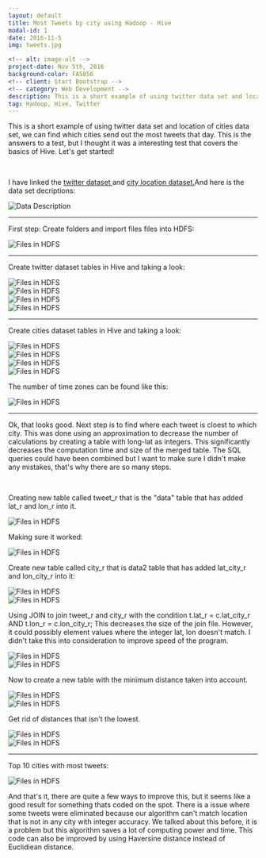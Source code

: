 ```yaml
---
layout: default
title: Most Tweets by city using Hadoop - Hive
modal-id: 1
date: 2016-11-5
img: tweets.jpg

<!-- alt: image-alt -->
project-date: Nov 5th, 2016
background-color: FA5056
<!-- client: Start Bootstrap -->
<!-- category: Web Development -->
description: This is a short example of using twitter data set and location of cities data set, we can find which cities send out the most tweets that day.
tag: Hadoop, Hive, Twitter
---
```


<div class="row" style="text-align: left;">
    <p>This is a short example of using twitter data set and location of cities data set, we can find which cities send out the most tweets that day. This is the answers to a test, but I thought it was a interesting test that covers the basics of Hive. Let's get started!</p>
    <br>
    <p>I have linked the <a href="img/HiveExam/full_text_small.txt" target="_blank">twitter dataset </a>and <a href="img/HiveExam/cities15000.txt" target="_blank">city location dataset.</a>And here is the data set decriptions:</p>
    <div><img src="img/HiveExam/data_description.PNG" alt="Data Description"></div>
    <hr>
    <p>First step: Create folders and import files files into HDFS:</p>
    <img src="img/HiveExam/image005.png" alt="Files in HDFS">
    <hr>
    <p>Create twitter dataset tables in Hive and taking a look:</p>
    <div><img src="img/HiveExam/image007.png" alt="Files in HDFS"></div>
    <div><img src="img/HiveExam/image009.png" alt="Files in HDFS"></div>
    <div><img src="img/HiveExam/image009.png" alt="Files in HDFS"></div>
    <div><img src="img/HiveExam/image013.png" alt="Files in HDFS"></div>
    <hr>
    <p>Create cities dataset tables in Hive and taking a look:</p>
    <div><img src="img/HiveExam/image015.png" alt="Files in HDFS"></div>
    <div><img src="img/HiveExam/image017.png" alt="Files in HDFS"></div>
    <div><img src="img/HiveExam/image019.png" alt="Files in HDFS"></div>
    <div><img src="img/HiveExam/image021.png" alt="Files in HDFS"></div>
    <p>The number of time zones can be found like this:</p>
    <div><img src="img/HiveExam/image023.png" alt="Files in HDFS"></div>
    <hr>
    <p>Ok, that looks good. Next step is to find where each tweet is cloest to which city. This was done using an approximation to decrease the number of calculations by creating a table with long-lat as integers. This significantly decreases the computation time and size of the merged table. The SQL queries could have been combined but I want to make sure I didn't make any mistakes, that's why there are so many steps.</p>
    <br>
    <p>Creating new table called tweet_r that is  the "data" table that has added lat_r and lon_r into it.</p>
    <div><img src="img/HiveExam/image025.png" alt="Files in HDFS"></div>
    <p>Making sure it worked:</p>
    <div><img src="img/HiveExam/image027.png" alt="Files in HDFS"></div>
    <p>Create new table called city_r that is data2 table that has added lat_city_r and lon_city_r into it:</p>
    <div><img src="img/HiveExam/image029.png" alt="Files in HDFS"></div>
    <div><img src="img/HiveExam/image031.png" alt="Files in HDFS"></div>
    <p>Using JOIN to join tweet_r and city_r  with the condition t.lat_r = c.lat_city_r AND t.lon_r = c.lon_city_r; This decreases the size of the join file. However, it could possibly element values where the integer lat, lon doesn't match. I didn't take this into consideration to improve speed of the program.</p>
    <div><img src="img/HiveExam/image033.png" alt="Files in HDFS"></div>
    <div><img src="img/HiveExam/image035.png" alt="Files in HDFS"></div>
    <p>Now to create a new table with the minimum distance taken into account.</p>
    <div><img src="img/HiveExam/image037.png" alt="Files in HDFS"></div>
    <div><img src="img/HiveExam/image039.png" alt="Files in HDFS"></div>
    <p>Get rid of distances that isn't the lowest.</p>
    <div><img src="img/HiveExam/image041.png" alt="Files in HDFS"></div>
    <div><img src="img/HiveExam/image043.png" alt="Files in HDFS"></div>
    <hr>
    <p>Top 10 cities with most tweets:</p>
    <div><img src="img/HiveExam/image047.png" alt="Files in HDFS"></div>
    <p>And that's it, there are quite a few ways to improve this, but it seems like a good result for something thats coded on the spot. There is a issue where some tweets were eliminated because our algorithm can't match location that is not in any city with integer accuracy. We talked about this before, it is a problem but this algorithm saves a lot of computing power and time. This code can also be improved by using Haversine distance instead of Euclidiean distance.</p>

</div>